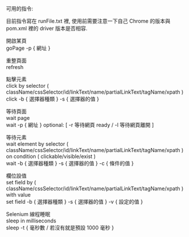 可用的指令:

目前指令寫在 runFile.txt 裡, 使用前需要注意一下自己 Chrome 的版本與 pom.xml 裡的 driver 版本是否相容.

開啟某頁  
goPage -p { 網址 }  

重整頁面  
refresh 

點擊元素  
click by selector ( className/cssSelector/id/linkText/name/partialLinkText/tagName/xpath )  
click -b { 選擇器種類 } -s { 選擇器的值 }

等待頁面  
wait page  
wait -p { 網址 } optional: [ -r 等待網頁 ready / -l 等待網頁離開 ]

等待元素  
wait element by selector ( className/cssSelector/id/linkText/name/partialLinkText/tagName/xpath ) on condition ( clickable/visible/exist )  
wait -b { 選擇器種類 } -s { 選擇器的值 } -c { 條件的值 }

欄位設值  
set field by ( className/cssSelector/id/linkText/name/partialLinkText/tagName/xpath ) with value  
set field -b { 選擇器種類 } -s { 選擇器的值 } -v { 設定的值 }

Selenium 線程睡眠  
sleep in milliseconds  
sleep -t { 毫秒數 / 若沒有就是預設 1000 毫秒 }
